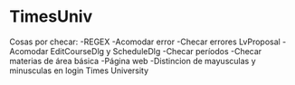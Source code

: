 ﻿TimesUniv
=========

Cosas por checar:
-REGEX
-Acomodar error
-Checar errores LvProposal
-Acomodar EditCourseDlg y ScheduleDlg
-Checar períodos
-Checar materias de área básica
-Página web
-Distincion de mayusculas y minusculas en login
Times University

